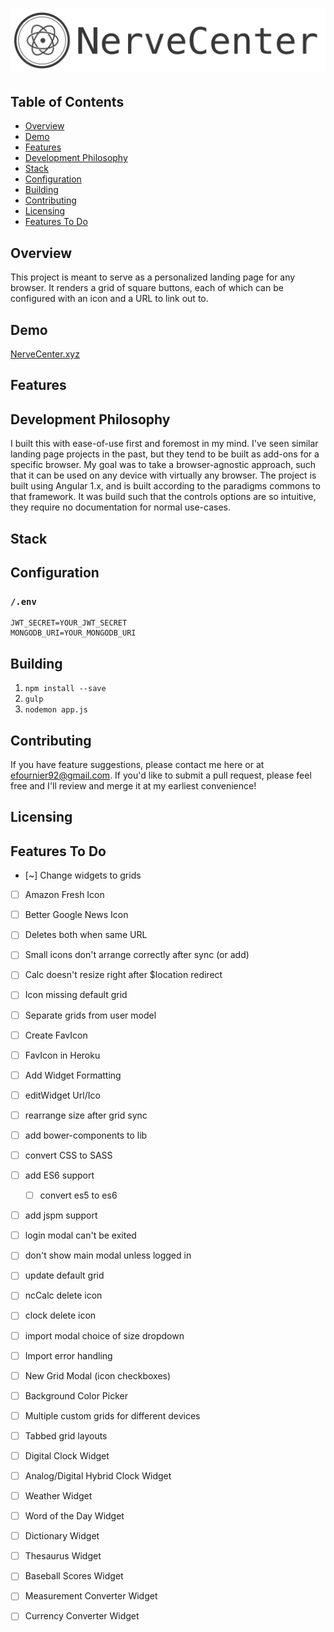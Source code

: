 # ![NerveCenter](https://github.com/efournier92/nervecenter/blob/master/public/img/logo/NerveCenter_Logo.png?raw=true)

## Table of Contents
- [Overview](#overview)
- [Demo](#demo)
- [Features](#features)
- [Development Philosophy](#development-philosophy)
- [Stack](#stack)
- [Configuration](#configuration)
- [Building](#building)
- [Contributing](#contributing)
- [Licensing](#licensing)
- [Features To Do](#features-to-do)

## Overview
This project is meant to serve as a personalized landing page for any browser. It renders a grid of square buttons, each of which can be configured with an icon and a URL to link out to. 

## Demo
[NerveCenter.xyz](http://www.nervecenter.xyz)

## Features

## Development Philosophy
I built this with ease-of-use first and foremost in my mind. I've seen similar landing page projects in the past, but they tend to be built as add-ons for a specific browser. My goal was to take a browser-agnostic approach, such that it can be used on any device with virtually any browser. The project is built using Angular 1.x, and is built according to the paradigms commons to that framework. It was build such that the controls options are so intuitive, they require no documentation for normal use-cases.

## Stack


## Configuration

### `/.env`
```
JWT_SECRET=YOUR_JWT_SECRET
MONGODB_URI=YOUR_MONGODB_URI
```

## Building
1. `npm install --save`
2. `gulp`
3. `nodemon app.js`

## Contributing
If you have feature suggestions, please contact me here or at efournier92@gmail.com. If you'd like to submit a pull request, please feel free and I'll review and merge it at my earliest convenience!

## Licensing

## Features To Do
* [~] Change widgets to grids
* [ ] Amazon Fresh Icon
* [ ] Better Google News Icon
* [ ] Deletes both when same URL
* [ ] Small icons don't arrange correctly after sync (or add)
* [ ] Calc doesn't resize right after $location redirect
* [ ] Icon missing default grid
* [ ] Separate grids from user model
* [ ] Create FavIcon
* [ ] FavIcon in Heroku
* [ ] Add Widget Formatting
* [ ] editWidget Url/Ico
* [ ] rearrange size after grid sync
* [ ] add bower-components to lib
* [ ] convert CSS to SASS
* [ ] add ES6 support
  - [ ] convert es5 to es6
* [ ] add jspm support
* [ ] login modal can't be exited
* [ ] don't show main modal unless logged in
* [ ] update default grid
* [ ] ncCalc delete icon
* [ ] clock delete icon
* [ ] import modal choice of size dropdown
* [ ] Import error handling
* [ ] New Grid Modal (icon checkboxes)
* [ ] Background Color Picker
* [ ] Multiple custom grids for different devices
* [ ] Tabbed grid layouts
* [ ] Digital Clock Widget
* [ ] Analog/Digital Hybrid Clock Widget
* [ ] Weather Widget
* [ ] Word of the Day Widget
* [ ] Dictionary Widget
* [ ] Thesaurus Widget
* [ ] Baseball Scores Widget
* [ ] Measurement Converter Widget
* [ ] Currency Converter Widget

